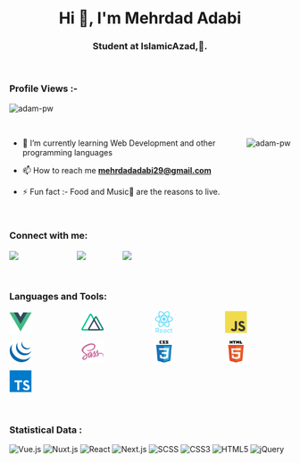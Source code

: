 <h1 align="center">Hi 👋, I'm Mehrdad Adabi</h1>
<h3 align="center">Student at IslamicAzad,🌟.</h3>

<br>

<p align="right"> <h3>Profile Views :-</h3> <img src="https://komarev.com/ghpvc/?username=adam-pw&label=Profile%20views&color=0e75b6&style=flat"
    alt="adam-pw" /> 
  </p>

<br>

<p><img align="right" src="https://github.com/Adam-pw/Adam-pw/blob/main/animation_500_kxa883sd.gif" alt="adam-pw" /></p>

- 🌱 I’m currently learning Web Development and other programming languages

- 📫 How to reach me **mehrdadadabi29@gmail.com**

- ⚡ Fun fact :- Food and Music🎵 are the reasons to live.

<br>

<h3 align="left">Connect with me:</h3>
<p align="left">
  <a href="https://ir.linkedin.com/in/mehrdad-adabi" target="blank" style="color: transparent;">
    <img align="center" 
         src="https://raw.githubusercontent.com/rahuldkjain/github-profile-readme-generator/master/src/images/icons/Social/linked-in-alt.svg" 
         alt="Mehrdad Adabi" height="30" width="40" />
  </a>
  <a href="https://t.me/Mehrdad0937" target="blank" style="color: transparent;">
    <img align="center" 
         src="https://upload.wikimedia.org/wikipedia/commons/8/82/Telegram_logo.svg" 
         alt="Telegram" height="30" width="40" />
  </a>
  <a href="mailto:mehrdadadabi29@gmail.com" target="blank" style="color: transparent;">
    <img align="center" 
         src="https://upload.wikimedia.org/wikipedia/commons/7/7e/Gmail_icon_%282020%29.svg" 
         alt="Gmail" height="30" width="40" />
  </a>
</p>

<br>

<h3 align="left">Languages and Tools:</h3>
<p align="left" style="display: grid; grid-template-columns: repeat(4, 1fr); gap: 10px;">
  <a href="https://vuejs.org/" target="_blank" rel="noreferrer" style="color: transparent;">
    <img src="https://raw.githubusercontent.com/devicons/devicon/master/icons/vuejs/vuejs-original.svg" alt="vuejs" width="40" height="40" />
  </a>
  <a href="https://nuxtjs.org/" target="_blank" rel="noreferrer" style="color: transparent;">
    <img src="https://raw.githubusercontent.com/devicons/devicon/master/icons/nuxtjs/nuxtjs-original.svg" alt="nuxtjs" width="40" height="40" />
  </a>
  <a href="https://reactjs.org/" target="_blank" rel="noreferrer" style="color: transparent;">
    <img src="https://raw.githubusercontent.com/devicons/devicon/master/icons/react/react-original-wordmark.svg" alt="react" width="40" height="40" />
  </a>
  <a href="https://developer.mozilla.org/en-US/docs/Web/JavaScript" target="_blank" rel="noreferrer" style="color: transparent;">
    <img src="https://raw.githubusercontent.com/devicons/devicon/master/icons/javascript/javascript-original.svg" alt="javascript" width="40" height="40" />
  </a>
  <a href="https://jquery.com/" target="_blank" rel="noreferrer" style="color: transparent;">
    <img src="https://raw.githubusercontent.com/devicons/devicon/master/icons/jquery/jquery-original.svg" alt="jquery" width="40" height="40" />
  </a>
  <a href="https://sass-lang.com" target="_blank" rel="noreferrer" style="color: transparent;">
    <img src="https://raw.githubusercontent.com/devicons/devicon/master/icons/sass/sass-original.svg" alt="sass" width="40" height="40" />
  </a>
  <a href="https://www.w3schools.com/css/" target="_blank" rel="noreferrer" style="color: transparent;">
    <img src="https://raw.githubusercontent.com/devicons/devicon/master/icons/css3/css3-original-wordmark.svg" alt="css3" width="40" height="40" />
  </a>
  <a href="https://developer.mozilla.org/en-US/docs/Web/HTML" target="_blank" rel="noreferrer" style="color: transparent;">
    <img src="https://raw.githubusercontent.com/devicons/devicon/master/icons/html5/html5-original-wordmark.svg" alt="html5" width="40" height="40" />
  </a>
  <a href="https://www.typescriptlang.org/" target="_blank" rel="noreferrer" style="color: transparent;">
    <img src="https://raw.githubusercontent.com/devicons/devicon/master/icons/typescript/typescript-original.svg" alt="typescript" width="40" height="40" />
  </a>
</p>

<br>

<h3>Statistical Data :</h3>
<p align="left">
  <img src="https://img.shields.io/badge/Vue.js-4FC08D?style=for-the-badge&logo=vue.js&logoColor=white" alt="Vue.js" />
  <img src="https://img.shields.io/badge/Nuxt.js-00C58E?style=for-the-badge&logo=nuxt.js&logoColor=white" alt="Nuxt.js" />
  <img src="https://img.shields.io/badge/React-61DAFB?style=for-the-badge&logo=react&logoColor=white" alt="React" />
  <img src="https://img.shields.io/badge/Next.js-000000?style=for-the-badge&logo=next.js&logoColor=white" alt="Next.js" />
  <img src="https://img.shields.io/badge/SCSS-CC6699?style=for-the-badge&logo=sass&logoColor=white" alt="SCSS" />
  <img src="https://img.shields.io/badge/CSS3-1572B6?style=for-the-badge&logo=css3&logoColor=white" alt="CSS3" />
  <img src="https://img.shields.io/badge/HTML5-E34F26?style=for-the-badge&logo=html5&logoColor=white" alt="HTML5" />
  <img src="https://img.shields.io/badge/jQuery-0769AD?style=for-the-badge&logo=jquery&logoColor=white" alt="jQuery" />
</p>
